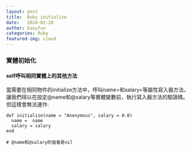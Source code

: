 ```yaml
---
layout: post
title:  Ruby initialize
date:   2024-02-20
author: Easyfun
categories: Ruby
featured-img: cloud
---
```


### 實體初始化

#### self呼叫相同實體上的其他方法

當需要在相同物件的initialize方法中，呼叫name=和salary=等屬性寫入器方法。讓我們得以在設定@name和@salary等實體變數前，執行寫入器方法的驗證碼。但這樣會無法運作:

    def initialize(name = "Anonymous", salary = 0.0)
      name =  name
      salary = salary
    end
    
    # @name和@salary的值會是nil



